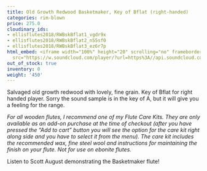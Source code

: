 ```yaml
---
title: Old Growth Redwood Basketmaker, Key of Bflat (right-handed)
categories: rim-blown
price: 275.0
cloudinary_ids:
- ellisflutes2018/RWBskBflat1_vgdr9x
- ellisflutes2018/RWBskBflat2_n55sf0
- ellisflutes2018/RWBskBflat3_ez6r7p
html_embed: <iframe width="100%" height="20" scrolling="no" frameborder="no" allow="autoplay"
  src="https://w.soundcloud.com/player/?url=https%3A//api.soundcloud.com/tracks/536548146&color=%23ff5500&inverse=false&auto_play=false&show_user=true"></iframe>
out_of_stock: true
inventory: 0
weight: '450'
---
```


Salvaged old growth redwood with lovely, fine grain.  Key of Bflat for right handed player.  Sorry the sound sample is in the key of A, but it will give you a feeling for the range.

*For all wooden flutes, I recommend one of my Flute Care Kits.  They are only available as an add-on purchase at the time of checkout (after you have pressed the “Add to cart” button you will see the option for the care kit right along side and you have to select it from the menu). The care kit includes the recommended wax, fine steel wool and instructions for maintaining the finish on your flute.  Not for use on ebonite flutes.*

Listen to Scott August demonstrating the Basketmaker flute!

